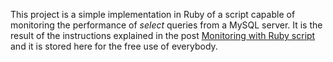 This project is a simple implementation in Ruby of a script capable of monitoring the performance of *select* queries from a MySQL server. It is the result of the instructions explained in the post [Monitoring with Ruby script](https://bitsofknowledge.net/monitor-a-mysql-server-using-a-ruby-script/) and it is stored here for the free use of everybody.
